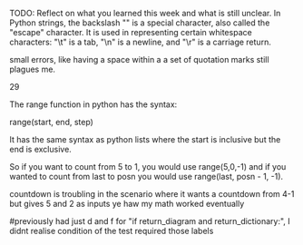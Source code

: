 TODO: Reflect on what you learned this week and what is still unclear.
In Python strings, the backslash "\" is a special character, also called the "escape" character. It is used in representing certain whitespace characters: "\t" is a tab, "\n" is a newline, and "\r" is a carriage return.

small errors, like having a space within a a set of quotation marks still plagues me.

29

The range function in python has the syntax:

range(start, end, step)

It has the same syntax as python lists where the start is inclusive but the end is exclusive.

So if you want to count from 5 to 1, you would use range(5,0,-1) and if you wanted to count from last to posn you would use range(last, posn - 1, -1).

countdown is troubling in the scenario where it wants a countdown from 4-1 but gives 5 and 2 as inputs
ye haw my math worked eventually

#previously had just d and f for "if return_diagram and return_dictionary:", I didnt realise condition of the test required those labels